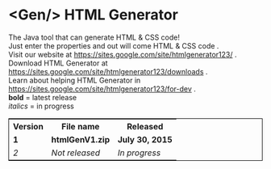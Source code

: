 # &lt;Gen/> HTML Generator
The Java tool that can generate HTML &amp; CSS code!<br>
Just enter the properties and out will come HTML & CSS code .<br>
Visit our website at https://sites.google.com/site/htmlgenerator123/ .<br>
Download HTML Generator at https://sites.google.com/site/htmlgenerator123/downloads .<br>
Learn about helping HTML Generator in https://sites.google.com/site/htmlgenerator123/for-dev .<br>
<b>bold</b> = latest release<br>
<i>italics</i> = in progress<br>
<table style="border:1px solid black;">
<tr><th>Version</th><th>File name</th><th>Released</th></tr>
<tr><td><b>1</b></td><td><b>htmlGenV1.zip</b></td><td><b>July 30, 2015</b></td></tr>
<tr><td><i>2</i></td><td><i>Not released</i></td><td><i>In progress</i></td></tr></table>
